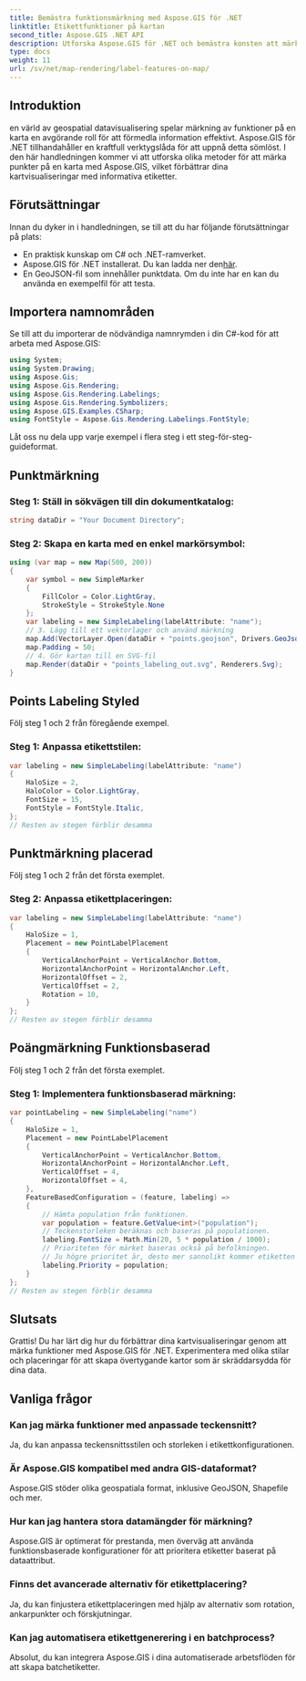 ```yaml
---
title: Bemästra funktionsmärkning med Aspose.GIS för .NET
linktitle: Etikettfunktioner på kartan
second_title: Aspose.GIS .NET API
description: Utforska Aspose.GIS för .NET och bemästra konsten att märka funktioner på kartor. Förbättra dina geospatiala visualiseringar utan ansträngning. #Aspose #GIS
type: docs
weight: 11
url: /sv/net/map-rendering/label-features-on-map/
---
```

## Introduktion
en värld av geospatial datavisualisering spelar märkning av funktioner på en karta en avgörande roll för att förmedla information effektivt. Aspose.GIS för .NET tillhandahåller en kraftfull verktygslåda för att uppnå detta sömlöst. I den här handledningen kommer vi att utforska olika metoder för att märka punkter på en karta med Aspose.GIS, vilket förbättrar dina kartvisualiseringar med informativa etiketter.
## Förutsättningar
Innan du dyker in i handledningen, se till att du har följande förutsättningar på plats:
- En praktisk kunskap om C# och .NET-ramverket.
-  Aspose.GIS för .NET installerat. Du kan ladda ner den[här](https://releases.aspose.com/gis/net/).
- En GeoJSON-fil som innehåller punktdata. Om du inte har en kan du använda en exempelfil för att testa.
## Importera namnområden
Se till att du importerar de nödvändiga namnrymden i din C#-kod för att arbeta med Aspose.GIS:
```csharp
using System;
using System.Drawing;
using Aspose.Gis;
using Aspose.Gis.Rendering;
using Aspose.Gis.Rendering.Labelings;
using Aspose.Gis.Rendering.Symbolizers;
using Aspose.GIS.Examples.CSharp;
using FontStyle = Aspose.Gis.Rendering.Labelings.FontStyle;
```
Låt oss nu dela upp varje exempel i flera steg i ett steg-för-steg-guideformat.
##  Punktmärkning

### Steg 1: Ställ in sökvägen till din dokumentkatalog:
```csharp
string dataDir = "Your Document Directory";
```
### Steg 2: Skapa en karta med en enkel markörsymbol:
```csharp
using (var map = new Map(500, 200))
{
    var symbol = new SimpleMarker
    {
        FillColor = Color.LightGray,
        StrokeStyle = StrokeStyle.None
    };
    var labeling = new SimpleLabeling(labelAttribute: "name");
    // 3. Lägg till ett vektorlager och använd märkning
    map.Add(VectorLayer.Open(dataDir + "points.geojson", Drivers.GeoJson), symbol, labeling);
    map.Padding = 50;
    // 4. Gör kartan till en SVG-fil
    map.Render(dataDir + "points_labeling_out.svg", Renderers.Svg);
}
```
## Points Labeling Styled

Följ steg 1 och 2 från föregående exempel.

### Steg 1: Anpassa etikettstilen:
```csharp
var labeling = new SimpleLabeling(labelAttribute: "name")
{
    HaloSize = 2,
    HaloColor = Color.LightGray,
    FontSize = 15,
    FontStyle = FontStyle.Italic,
};
// Resten av stegen förblir desamma
```
## Punktmärkning placerad

Följ steg 1 och 2 från det första exemplet.
### Steg 2: Anpassa etikettplaceringen:
```csharp
var labeling = new SimpleLabeling(labelAttribute: "name")
{
    HaloSize = 1,
    Placement = new PointLabelPlacement
    {
        VerticalAnchorPoint = VerticalAnchor.Bottom,
        HorizontalAnchorPoint = HorizontalAnchor.Left,
        HorizontalOffset = 2,
        VerticalOffset = 2,
        Rotation = 10,
    }
};
// Resten av stegen förblir desamma
```
## Poängmärkning Funktionsbaserad

Följ steg 1 och 2 från det första exemplet.

### Steg 1: Implementera funktionsbaserad märkning:
```csharp
var pointLabeling = new SimpleLabeling("name")
{
    HaloSize = 1,
    Placement = new PointLabelPlacement
    {
        VerticalAnchorPoint = VerticalAnchor.Bottom,
        HorizontalAnchorPoint = HorizontalAnchor.Left,
        VerticalOffset = 4,
        HorizontalOffset = 4,
    },
    FeatureBasedConfiguration = (feature, labeling) =>
    {
        // Hämta population från funktionen.
        var population = feature.GetValue<int>("population");
        // Teckenstorleken beräknas och baseras på populationen.
        labeling.FontSize = Math.Min(20, 5 * population / 1000);
        // Prioriteten för märket baseras också på befolkningen.
        // Ju högre prioritet är, desto mer sannolikt kommer etiketten att visas på utdatabilden.
        labeling.Priority = population;
    }
};
// Resten av stegen förblir desamma
```
## Slutsats
Grattis! Du har lärt dig hur du förbättrar dina kartvisualiseringar genom att märka funktioner med Aspose.GIS för .NET. Experimentera med olika stilar och placeringar för att skapa övertygande kartor som är skräddarsydda för dina data.
## Vanliga frågor
### Kan jag märka funktioner med anpassade teckensnitt?
Ja, du kan anpassa teckensnittsstilen och storleken i etikettkonfigurationen.
### Är Aspose.GIS kompatibel med andra GIS-dataformat?
Aspose.GIS stöder olika geospatiala format, inklusive GeoJSON, Shapefile och mer.
### Hur kan jag hantera stora datamängder för märkning?
Aspose.GIS är optimerat för prestanda, men överväg att använda funktionsbaserade konfigurationer för att prioritera etiketter baserat på dataattribut.
### Finns det avancerade alternativ för etikettplacering?
Ja, du kan finjustera etikettplaceringen med hjälp av alternativ som rotation, ankarpunkter och förskjutningar.
### Kan jag automatisera etikettgenerering i en batchprocess?
Absolut, du kan integrera Aspose.GIS i dina automatiserade arbetsflöden för att skapa batchetiketter.